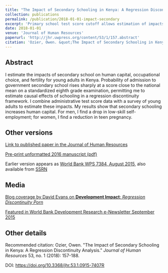 ```yaml
---
title: "The Impact of Secondary Schooling in Kenya: A Regression Discontinuity Analysis"
collection: publications
permalink: /publication/2018-01-01-impact-secondary
excerpt: 'Primary school test score cutoff allows estimation of impacts of secondary school in Kenya'
date: 2018-01-01
venue: 'Journal of Human Resources'
paperurl: 'http://jhr.uwpress.org/content/53/1/157.abstract'
citation: 'Ozier, Owen. &quot;The Impact of Secondary Schooling in Kenya: A Regression Discontinuity Analysis.&quot; <i>Journal of Human Resources</i> 53, no. 1 (2018): 157-188.'
---
```


## Abstract
I estimate the impacts of secondary school on human capital, occupational choice, and fertility for young adults in Kenya. Probability of admission to government secondary school rises sharply at a score close to the national mean on a standardized eighth grade examination, permitting me to estimate causal effects of schooling in a regression discontinuity framework. I combine administrative test score data with a survey of young adults to estimate these impacts. My results show that secondary schooling increases human capital. For men, I find a drop in low-skill self-employment; for women, I find a reduction in teen pregnancy.


## Other versions

[Link to published paper in the Journal of Human Resources](http://jhr.uwpress.org/content/53/1/157.abstract)

[Pre-print unformatted 2016 manuscript (pdf)](http://owenozier.github.io/files/papers/ozier_rd_revised_20160601.pdf)

Earlier version appears as [World Bank WPS 7384, August 2015](https://documents.worldbank.org/en/publication/documents-reports/documentdetail/700151467997577920/the-impact-of-secondary-schooling-in-kenya-a-regression-discontinuity-analysis), also available from [SSRN](https://papers.ssrn.com/sol3/papers.cfm?abstract_id=2640802)


<!---## Data --->

<!---Data and analysis files:--->
<!---[(hosted at RESTUD)](https://academic.oup.com/restud/article-abstract/83/1/231/2461232)--->
<!--- / [(hosted at github)](http://owenozier.github.io/files/data/MS17455Supplementary.zip) --->


## Media

[Blog coverage by David Evans on <b>Development Impact</b>: <i>Regression Discontinuity Porn</i>](https://blogs.worldbank.org/impactevaluations/regression-discontinuity-porn)

[Featured in World Bank Development Research e-Newsletter September 2015](http://web.archive.org/web/20170202035431/http://newsletters.worldbank.org/newsletters/listarticle.htm?aid=386881)


## Other details

Recommended citation: Ozier, Owen. &quot;The Impact of Secondary Schooling in Kenya: A Regression Discontinuity Analysis.&quot; <i>Journal of Human Resources</i> 53, no. 1 (2018): 157-188.

DOI: https://doi.org/10.3368/jhr.53.1.0915-7407R


